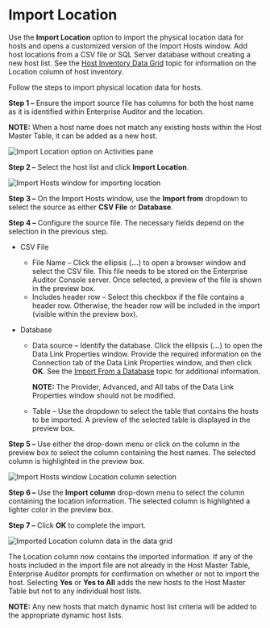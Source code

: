 # Import Location

Use the **Import Location** option to import the physical location data for hosts and opens a
customized version of the Import Hosts window. Add host locations from a CSV file or SQL Server
database without creating a new host list. See the
[Host Inventory Data Grid](/docs/accessanalyzer/11.6/accessanalyzer/admin/hostmanagement/datagrid.md)
topic for information on the Location column of host inventory.

Follow the steps to import physical location data for hosts.

**Step 1 –** Ensure the import source file has columns for both the host name as it is identified
within Enterprise Auditor and the location.

**NOTE:** When a host name does not match any existing hosts within the Host Master Table, it can be
added as a new host.

![Import Location option on Activities pane](/img/versioned_docs/accessanalyzer_11.6/accessanalyzer/admin/hostmanagement/actions/importlocation.webp)

**Step 2 –** Select the host list and click **Import Location**.

![Import Hosts window for importing location](/img/versioned_docs/accessanalyzer_11.6/accessanalyzer/admin/hostmanagement/actions/importlocationwindow.webp)

**Step 3 –** On the Import Hosts window, use the **Import from** dropdown to select the source as
either **CSV File** or **Database**.

**Step 4 –** Configure the source file. The necessary fields depend on the selection in the previous
step.

- CSV File

  - File Name – Click the ellipsis (**…**) to open a browser window and select the CSV file. This
    file needs to be stored on the Enterprise Auditor Console server. Once selected, a preview of
    the file is shown in the preview box.
  - Includes header row – Select this checkbox if the file contains a header row. Otherwise, the
    header row will be included in the import (visible within the preview box).

- Database

  - Data source – Identify the database. Click the ellipsis (**…**) to open the Data Link
    Properties window. Provide the required information on the Connection tab of the Data Link
    Properties window, and then click **OK**. See the
    [Import From a Database](/docs/accessanalyzer/11.6/accessanalyzer/admin/hostdiscovery/wizard/database.md)
    topic for additional information.

    **NOTE:** The Provider, Advanced, and All tabs of the Data Link Properties window should not
    be modified.

  - Table – Use the dropdown to select the table that contains the hosts to be imported. A preview
    of the selected table is displayed in the preview box.

**Step 5 –** Use either the drop-down menu or click on the column in the preview box to select the
column containing the host names. The selected column is highlighted in the preview box.

![Import Hosts window Location column selection](/img/versioned_docs/accessanalyzer_11.6/accessanalyzer/admin/hostmanagement/actions/importlocationcsv.webp)

**Step 6 –** Use the **Import column** drop-down menu to select the column containing the location
information. The selected column is highlighted a lighter color in the preview box.

**Step 7 –** Click **OK** to complete the import.

![Imported Location column data in the data grid](/img/versioned_docs/accessanalyzer_11.6/accessanalyzer/admin/hostmanagement/actions/importlocationcomplete.webp)

The Location column now contains the imported information. If any of the hosts included in the
import file are not already in the Host Master Table, Enterprise Auditor prompts for confirmation on
whether or not to import the host. Selecting **Yes** or **Yes to All** adds the new hosts to the
Host Master Table but not to any individual host lists.

**NOTE:** Any new hosts that match dynamic host list criteria will be added to the appropriate
dynamic host lists.
